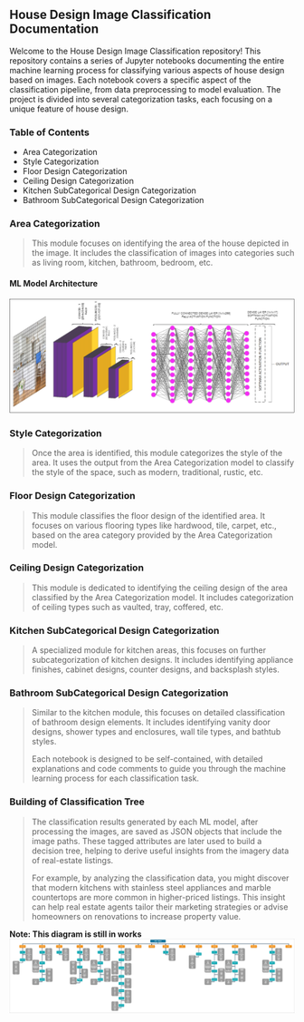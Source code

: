 ## House Design Image Classification Documentation

Welcome to the House Design Image Classification repository! This repository contains a series of Jupyter notebooks documenting the entire machine learning process for classifying various aspects of house design based on images. Each notebook covers a specific aspect of the classification pipeline, from data preprocessing to model evaluation. The project is divided into several categorization tasks, each focusing on a unique feature of house design.
 
### Table of Contents
+ Area Categorization
+ Style Categorization
+ Floor Design Categorization
+ Ceiling Design Categorization
+ Kitchen SubCategorical Design Categorization
+ Bathroom SubCategorical Design Categorization

### Area Categorization
> This module focuses on identifying the area of the house depicted in the image. It includes the classification of images into categories such as living room, kitchen, bathroom, bedroom, etc.
#### ML Model Architecture
![ML Model Architecture](./JupyterNotebooks/architecture-images/area-categorization.png)
### Style Categorization
> Once the area is identified, this module categorizes the style of the area. It uses the output from the Area Categorization model to classify the style of the space, such as modern, traditional, rustic, etc.

### Floor Design Categorization
> This module classifies the floor design of the identified area. It focuses on various flooring types like hardwood, tile, carpet, etc., based on the area category provided by the Area Categorization model.

### Ceiling Design Categorization
> This module is dedicated to identifying the ceiling design of the area classified by the Area Categorization model. It includes categorization of ceiling types such as vaulted, tray, coffered, etc.

### Kitchen SubCategorical Design Categorization
> A specialized module for kitchen areas, this focuses on further subcategorization of kitchen designs. It includes identifying appliance finishes, cabinet designs, counter designs, and backsplash styles.

### Bathroom SubCategorical Design Categorization
> Similar to the kitchen module, this focuses on detailed classification of bathroom design elements. It includes identifying vanity door designs, shower types and enclosures, wall tile types, and bathtub styles.
>
>Each notebook is designed to be self-contained, with detailed explanations and code comments to guide you through the machine learning process for each classification task.

### Building of Classification Tree
> The classification results generated by each ML model, after processing the images, are saved as JSON objects that include the image paths. These tagged attributes are later used to build a decision tree, helping to derive useful insights from the imagery data of real-estate listings.
>
> For example, by analyzing the classification data, you might discover that modern kitchens with stainless steel appliances and marble countertops are more common in higher-priced listings. This insight can help real estate agents tailor their marketing strategies or advise homeowners on renovations to increase property value.

<b>Note: This diagram is still in works</b>
![Classification Tree Architecture](./JupyterNotebooks/architecture-images/classification-tree-architecture.png)